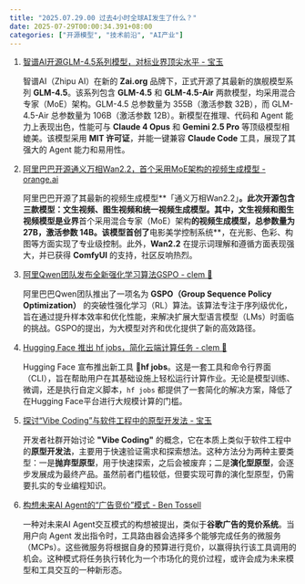 ```yaml
---
title: "2025.07.29.00 过去4小时全球AI发生了什么？"
date: 2025-07-29T00:00:34.391+08:00
categories: ["开源模型", "技术前沿", "AI产业"]
---
```


1. [智谱AI开源GLM-4.5系列模型，对标业界顶尖水平 - 宝玉](https://x.com/dotey/status/1949841254868496887)

   智谱AI（Zhipu AI）在新的 **Zai.org** 品牌下，正式开源了其最新的旗舰模型系列 **GLM-4.5**。该系列包含 **GLM-4.5** 和 **GLM-4.5-Air** 两款模型，均采用混合专家（MoE）架构。GLM-4.5 总参数量为 355B（激活参数 32B），而 GLM-4.5-Air 总参数量为 106B（激活参数 12B）。新模型在推理、代码和 Agent 能力上表现出色，性能可与 **Claude 4 Opus** 和 **Gemini 2.5 Pro** 等顶级模型相媲美。该模型采用 **MIT 许可证**，并能一键兼容 **Claude Code** 工具，展现了其强大的 Agent 能力和易用性。

2. [阿里巴巴开源通义万相Wan2.2，首个采用MoE架构的视频生成模型 - orange.ai](https://x.com/oran_ge/status/1949830420415348947)

   阿里巴巴开源了其最新的视频生成模型**「通义万相Wan2.2」**。此次开源包含三款模型：文生视频、图生视频和统一视频生成模型。其中，文生视频和图生视频模型是业界**首个采用混合专家（MoE）架构**的视频生成模型，总参数量为 27B，激活参数 14B。该模型首创了**电影美学控制系统**，在光影、色彩、构图等方面实现了专业级控制。此外，**Wan2.2** 在提示词理解和遵循方面表现强大，并已获得 **ComfyUI** 的支持，社区反响热烈。

3. [阿里Qwen团队发布全新强化学习算法GSPO - clem 🤗](https://x.com/ClementDelangue/status/1949849235446182232)

   阿里巴巴Qwen团队推出了一项名为 **GSPO（Group Sequence Policy Optimization）** 的突破性强化学习（RL）算法。该算法专注于序列级优化，旨在通过提升样本效率和优化性能，来解决扩展大型语言模型（LMs）时面临的挑战。GSPO的提出，为大模型对齐和优化提供了新的高效路径。

4. [Hugging Face 推出 hf jobs，简化云端计算任务 - clem 🤗](https://x.com/ClementDelangue/status/1949848574470115531)

   Hugging Face 宣布推出新工具 **🤗hf jobs**。这是一套工具和命令行界面（CLI），旨在帮助用户在其基础设施上轻松运行计算作业。无论是模型训练、微调，还是执行自定义脚本，`hf jobs` 都提供了一套简化的解决方案，降低了在Hugging Face平台进行大规模计算的门槛。

5. [探讨“Vibe Coding”与软件工程中的原型开发法 - 宝玉](https://x.com/dotey/status/1949831376423063960)

   开发者社群开始讨论 **"Vibe Coding"** 的概念，它在本质上类似于软件工程中的**原型开发法**，主要用于快速验证需求和探索想法。这种方法分为两种主要类型：一是**抛弃型原型**，用于快速探索，之后会被废弃；二是**演化型原型**，会逐步发展成为最终产品。虽然前者门槛较低，但要实现可靠的演化型原型，仍需要扎实的专业编程知识。

6. [构想未来AI Agent的“广告竞价”模式 - Ben Tossell](https://x.com/bentossell/status/1949815890985304111)

   一种对未来AI Agent交互模式的构想被提出，类似于**谷歌广告的竞价系统**。当用户向 Agent 发出指令时，工具路由器会选择多个能够完成任务的微服务（MCPs）。这些微服务将根据自身的预算进行竞价，以赢得执行该工具调用的机会。这种模式将任务执行转化为一个市场化的竞价过程，或许会成为未来模型和工具交互的一种新形态。
